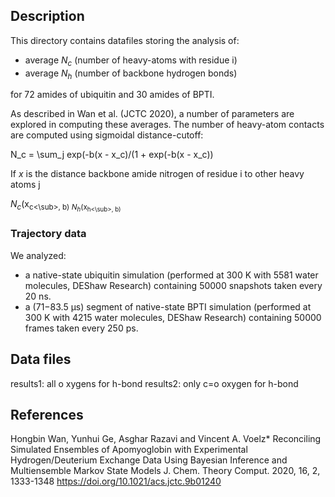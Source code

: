 ##  Description 

This directory contains datafiles storing the analysis of:

* average _N<sub>c</sub>_ (number of heavy-atoms with residue i)
* average _N<sub>h</sub>_ (number of backbone hydrogen bonds)

for 72 amides of ubiquitin and 30 amides of BPTI.

As described in Wan et al. (JCTC 2020), a number of parameters are explored in computing these averages. The number of heavy-atom contacts are computed using sigmoidal distance-cutoff: 

N_c = \sum_j exp(-b(x - x_c)/(1 + exp(-b(x - x_c))


If _x_ is the distance backbone amide nitrogen of residue i to other heavy atoms j 

_N<sub>c</sub>_(x<sub>c<\sub>, b) 
_N<sub>h</sub>_(x<sub>h<\sub>, b)



### Trajectory data

We analyzed:

* a native-state ubiquitin simulation (performed at 300 K with 5581 water molecules, DEShaw Research) containing 50000 snapshots taken every 20 ns.
* a (71−83.5 μs) segment of native-state BPTI simulation (performed at 300 K with 4215 water molecules, DEShaw Research) containing 50000 frames taken every 250 ps.

## Data files




results1: all o xygens for h-bond
results2: only c=o oxygen for h-bond


## References

Hongbin Wan, Yunhui Ge, Asghar Razavi and Vincent A. Voelz*
Reconciling Simulated Ensembles of Apomyoglobin with Experimental Hydrogen/Deuterium Exchange Data Using Bayesian Inference and Multiensemble Markov State Models
J. Chem. Theory Comput. 2020, 16, 2, 1333-1348
https://doi.org/10.1021/acs.jctc.9b01240

